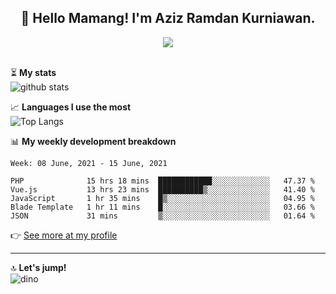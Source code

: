 <h2 align="center">👋 Hello Mamang! I'm Aziz Ramdan Kurniawan.</h2>  
<p align="center">
  <img src="https://komarev.com/ghpvc/?username=azizramdan"> <br><br>
</p>
    
⏳ **My stats**  
![github stats](https://github-readme-stats.vercel.app/api?username=azizramdan&show_icons=true&count_private=true&title_color=000&hide_border=true&hide_title=true)  

📈 **Languages I use the most**  
![Top Langs](https://github-readme-stats.vercel.app/api/top-langs/?username=azizramdan&layout=compact&langs_count=6&hide=tsql&hide_border=true&hide_title=true&exclude_repo=Futsal-Go,Futsal-Go-Admin,Sistem-Informasi-Sensus-Harian-Rawat-Inap)  

📊 **My weekly development breakdown**
<!--START_SECTION:waka-->
```text
Week: 08 June, 2021 - 15 June, 2021

PHP              15 hrs 18 mins  ████████████░░░░░░░░░░░░░   47.37 % 
Vue.js           13 hrs 23 mins  ██████████▒░░░░░░░░░░░░░░   41.40 % 
JavaScript       1 hr 35 mins    █▒░░░░░░░░░░░░░░░░░░░░░░░   04.95 % 
Blade Template   1 hr 11 mins    █░░░░░░░░░░░░░░░░░░░░░░░░   03.66 % 
JSON             31 mins         ▒░░░░░░░░░░░░░░░░░░░░░░░░   01.64 % 
```
<!--END_SECTION:waka-->
👉 [See more at my profile](https://wakatime.com/@azizramdan)
***
🔝 **Let's jump!**  
![dino](https://raw.githubusercontent.com/azizramdan/azizramdan/master/dino.gif)  
